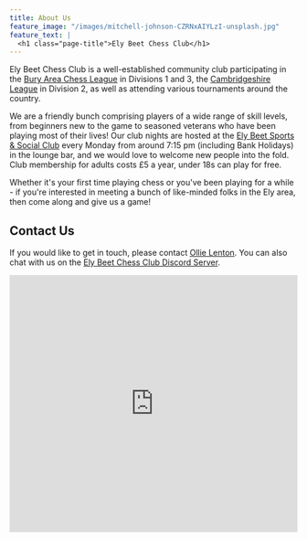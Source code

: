 ```yaml
---
title: About Us
feature_image: "/images/mitchell-johnson-CZRNxAIYLzI-unsplash.jpg"
feature_text: |
  <h1 class="page-title">Ely Beet Chess Club</h1>
---
```

<style>
:root {
    --background-image: url("/images/mitchell-johnson-CZRNxAIYLzI-unsplash.jpg")
}
</style>

Ely Beet Chess Club is a well-established community club participating in the [Bury Area Chess League](https://www.buryleaguechess.org/) in Divisions 1 and 3, the [Cambridgeshire League](http://www.cambschess.co.uk/) in Division 2, as well as attending various tournaments around the country. 

We are a friendly bunch comprising players of a wide range of skill levels, from beginners new to the game to seasoned veterans who have been playing most of their lives! Our club nights are hosted at the [Ely Beet Sports & Social Club](https://goo.gl/maps/abuhtTemwurBzzay6) every Monday from around 7:15 pm (including Bank Holidays) in the lounge bar, and we would love to welcome new people into the fold. Club membership for adults costs £5 a year, under 18s can play for free.

Whether it's your first time playing chess or you've been playing for a while - if you're interested in meeting a bunch of like-minded folks in the Ely area, then come along and give us a game!

## Contact Us

If you would like to get in touch, please contact [Ollie Lenton](mailto:contact@elybeetchess.co.uk). You can also chat with us on the [Ely Beet Chess Club Discord Server](https://discord.gg/fBTdXdxuqp).

<iframe src="https://www.google.com/maps/embed?pb=!1m14!1m8!1m3!1d9736.291089220773!2d0.265469!3d52.4053573!3m2!1i1024!2i768!4f13.1!3m3!1m2!1s0x0%3A0xa9cc1bc22c221475!2sEly%20Beet%20Sports%20%26%20Social%20Club!5e0!3m2!1sen!2suk!4v1668725647294!5m2!1sen!2suk" width="100%" height="450" style="border:0;" allowfullscreen="" loading="lazy" referrerpolicy="no-referrer-when-downgrade"></iframe>